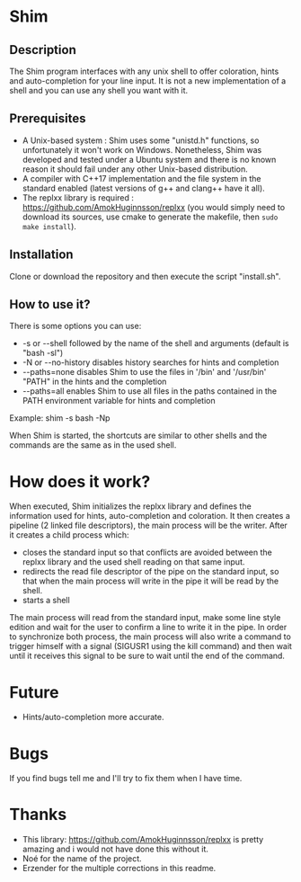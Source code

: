 # Shim
## Description
The Shim program interfaces with any unix shell to offer coloration, hints and auto-completion for your line input. It is not a new implementation of a shell and you can use any shell you want with it.

## Prerequisites
* A Unix-based system : Shim uses some "unistd.h" functions, so unfortunately it won't work on Windows. Nonetheless, Shim was developed and tested under a Ubuntu system and there is no known reason it should fail under any other Unix-based distribution.
* A compiler with C++17 implementation and the file system in the standard enabled (latest versions of g++ and clang++ have it all).
* The replxx library is required : https://github.com/AmokHuginnsson/replxx (you would simply need to download its sources, use cmake to generate the makefile, then `sudo make install`).

## Installation
Clone or download the repository and then execute the script "install.sh".

## How to use it?
There is some options you can use:
- -s or --shell followed by the name of the shell and arguments (default is "bash -sl")
- -N or --no-history disables history searches for hints and completion
- --paths=none disables Shim to use the files in '/bin' and '/usr/bin' "PATH" in the hints and the completion
-  --paths=all enables Shim to use all files in the paths contained in the PATH environment variable for hints and completion

Example:
shim -s bash -Np

When Shim is started, the shortcuts are similar to other shells and the commands are the same as in the used shell.

# How does it work?
When executed, Shim initializes the replxx library and defines the information used for hints, auto-completion and coloration. It then creates a pipeline (2 linked file descriptors), the main process will be the writer. After it creates a child process which:
- closes the standard input so that conflicts are avoided between the replxx library and the used shell reading on that same input.
- redirects the read file descriptor of the pipe on the standard input, so that when the main process will write in the pipe it will be read by the shell.
- starts a shell

The main process will read from the standard input, make some line style edition and wait for the user to confirm a line to write it in the pipe. In order to synchronize both process, the main process will also write a command to trigger himself with a signal (SIGUSR1 using the kill command) and then wait until it receives this signal to be sure to wait until the end of the command.

# Future
- Hints/auto-completion more accurate.

# Bugs
If you find bugs tell me and I'll try to fix them when I have time.

# Thanks
- This library: https://github.com/AmokHuginnsson/replxx is pretty amazing and i would not have done this without it.
- Noé for the name of the project.
- Erzender for the multiple corrections in this readme.

